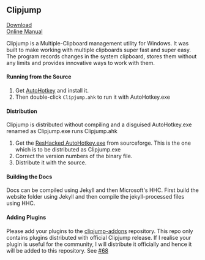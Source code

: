 ## Clipjump
  
[Download](https://sourceforge.net/projects/clipjump/files/latest/download)  
[Online Manual](http://clipjump.sourceforge.net/docs/)
  
Clipjump is a Multiple-Clipboard management utility for Windows.
It was built to make working with multiple clipboards super fast and super easy.
The program records changes in the system clipboard, stores them without any limits and provides innovative ways to work with them.  


#### Running from the Source
1. Get [AutoHotkey](http://www.ahkscript.org) and install it.
2. Then double-click `Clipjump.ahk` to run it with AutoHotkey.exe


#### Distribution
Clipjump is distributed without compiling and a disguised AutoHotkey.exe renamed as  Clipjump.exe runs Clipjump.ahk  
  
1. Get the [ResHacked AutoHotkey.exe](http://sourceforge.net/projects/clipjump/files/other_downloads/Clipjump_ahkExe.7z/download) from sourceforge. This is the one which is to be distributed as Clipjump.exe  
2. Correct the version numbers of the binary file.  
3. Distribute it with the source.


#### Building the Docs
Docs can be compiled using Jekyll and then Microsoft's HHC. First build the website folder using Jekyll and then compile the jekyll-processed files using HHC.


#### Adding Plugins
Please add your plugins to the [clipjump-addons](https://github.com/aviaryan/clipjump-addons) repository. This repo only contains plugins distributed with official Clipjump release. 
If I realise your plugin is useful for the community, I will distribute it officially and hence it will be added to this repository. See [#68](https://github.com/aviaryan/Clipjump/issues/68)